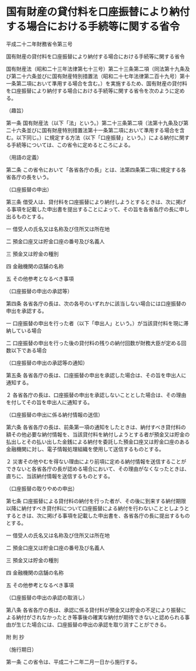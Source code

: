 # 国有財産の貸付料を口座振替により納付する場合における手続等に関する省令

平成二十二年財務省令第三号

国有財産の貸付料を口座振替により納付する場合における手続等に関する省令

国有財産法（昭和二十三年法律第七十三号）第二十三条第二項（同法第十九条及び第二十六条並びに国有財産特別措置法（昭和二十七年法律第二百十九号）第十一条第二項において準用する場合を含む。）を実施するため、国有財産の貸付料を口座振替により納付する場合における手続等に関する省令を次のように定める。

（趣旨）

第一条 国有財産法（以下「法」という。）第二十三条第二項（法第十九条及び第二十六条並びに国有財産特別措置法第十一条第二項において準用する場合を含む。以下同じ。）に規定する方法（以下「口座振替」という。）による納付に関する手続等については、この省令に定めるところによる。

（用語の定義）

第二条 この省令において「各省各庁の長」とは、法第四条第二項に規定する各省各庁の長をいう。

（口座振替の申出）

第三条 借受人は、貸付料を口座振替により納付しようとするときは、次に掲げる事項を記載した申出書を提出することによって、その旨を各省各庁の長に申し出るものとする。

一 借受人の氏名又は名称及び住所又は所在地

二 預金口座又は貯金口座の番号及び名義人

三 預金又は貯金の種別

四 金融機関の店舗の名称

五 その他参考となるべき事項

（口座振替の申出の承認等）

第四条 各省各庁の長は、次の各号のいずれかに該当しない場合には口座振替の申出を承認する。

一 口座振替の申出を行った者（以下「申出人」という。）が当該貸付料を現に滞納している場合

二 口座振替の申出を行った後の貸付料の残りの納付回数が財務大臣が定める回数以下である場合

（口座振替の申出の承認等の通知）

第五条 各省各庁の長は、口座振替の申出を承認した場合は、その旨を申出人に通知する。

２ 各省各庁の長は、口座振替の申出を承認しないこととした場合は、その理由を付してその旨を申出人に通知する。

（口座振替の申出に係る納付情報の送信）

第六条 各省各庁の長は、前条第一項の通知をしたときは、納付すべき貸付料の額その他必要な納付情報を、当該貸付料を納付しようとする者が預金又は貯金の払出しとその払い出した金銭による納付を委託した預金口座又は貯金口座のある金融機関に対し、電子情報処理組織を使用して送信するものとする。

２ 災害その他やむを得ない理由により前項に定める納付情報を送信することができないと各省各庁の長が認める場合において、その理由がなくなったときは、直ちに、当該納付情報を送信するものとする。

（口座振替の取りやめの申出）

第七条 口座振替による貸付料の納付を行った者が、その後に到来する納付期限以降に納付すべき貸付料について口座振替による納付を行わないこととしようとするときは、次に掲げる事項を記載した申出書を、各省各庁の長に提出するものとする。

一 借受人の氏名又は名称及び住所又は所在地

二 預金口座又は貯金口座の番号及び名義人

三 預金又は貯金の種別

四 金融機関の店舗の名称

五 その他参考となるべき事項

（口座振替の申出の承認の取消し）

第八条 各省各庁の長は、承認に係る貸付料が預金又は貯金の不足により振替による納付がされなかったとき等事後の確実な納付が期待できないと認められる事由が生じた場合には、口座振替の申出の承認を取り消すことができる。

附 則 抄

（施行期日）

第一条 この省令は、平成二十二年二月一日から施行する。
